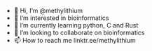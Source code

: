 - 👋 Hi, I’m @methylithium
- 👀 I’m interested in bioinformatics 
- 🌱 I’m currently learning python, C and Rust
- 💞️ I’m looking to collaborate on bioinformatics 
- 📫 How to reach me linktr.ee/methylithium

<!---
methylithium/methylithium is a ✨ special ✨ repository because its `README.md` (this file) appears on your GitHub profile.
You can click the Preview link to take a look at your changes.
--->
